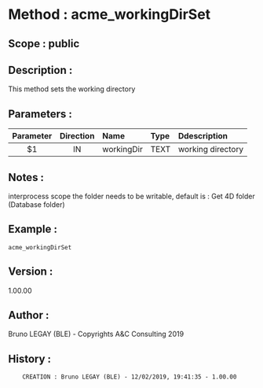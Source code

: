 ﻿# **Method :** acme_workingDirSet## **Scope :** public## **Description :** This method sets the working directory## **Parameters :** | Parameter | Direction | Name | Type | Ddescription | |:----:|:----:|:----|:----|:----| | $1 | IN | workingDir | TEXT | working directory | ## **Notes :** interprocess scope       the folder needs to be writable, default is : Get 4D folder (Database folder)## **Example :** ```acme_workingDirSet```## **Version :** 1.00.00## **Author :** Bruno LEGAY (BLE) - Copyrights A&C Consulting 2019## **History :**          CREATION : Bruno LEGAY (BLE) - 12/02/2019, 19:41:35 - 1.00.00